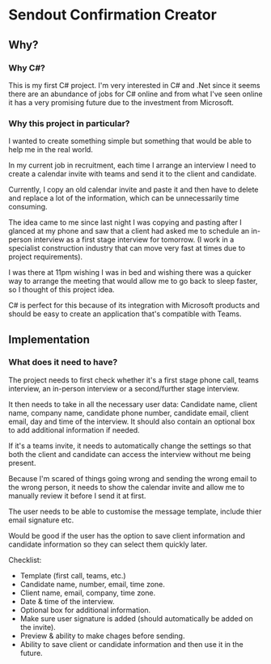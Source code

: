 # Sendout Confirmation Creator

## Why?

### Why C#?
This is my first C# project. I'm very interested in C# and .Net since it seems there are an abundance of jobs for C# online and from what I've seen online it has a very promising future due to the investment from Microsoft. 

### Why this project in particular?
I wanted to create something simple but something that would be able to help me in the real world. <br>

In my current job in recruitment, each time I arrange an interview I need to create a calendar invite with teams and send it to the client and candidate. <br>

Currently, I copy an old calendar invite and paste it and then have to delete and replace a lot of the information, which can be unnecessarily time consuming. <br>

The idea came to me since last night I was copying and pasting after I glanced at my phone and saw that a client had asked me to schedule an in-person interview as a first stage interview for tomorrow. (I work in a specialist construction industry that can move very fast at times due to project requirements). <br>

I was there at 11pm wishing I was in bed and wishing there was a quicker way to arrange the meeting that would allow me to go back to sleep faster, so I thought of this project idea. <br>

C# is perfect for this because of its integration with Microsoft products and should be easy to create an application that's compatible with Teams.

## Implementation

### What does it need to have?

The project needs to first check whether it's a first stage phone call, teams interview, an in-person interview or a second/further stage interview. <br>

It then needs to take in all the necessary user data: Candidate name, client name, company name, candidate phone number, candidate email, client email, day and time of the interview. It should also contain an optional box to add additional information if needed.<br>

If it's a teams invite, it needs to automatically change the settings so that both the client and candidate can access the interview without me being present.<br>

Because I'm scared of things going wrong and sending the wrong email to the wrong person, it needs to show the calendar invite and allow me to manually review it before I send it at first. <br>

The user needs to be able to customise the message template, include thier email signature etc. <br>

Would be good if the user has the option to save client information and candidate information so they can select them quickly later.<br>

Checklist:
- Template (first call, teams, etc.)
- Candidate name, number, email, time zone.
- Client name, email, company, time zone.
- Date & time of the interview.
- Optional box for additional information.
- Make sure user signature is added (should automatically be added on the invite).
- Preview & ability to make chages before sending.
- Ability to save client or candidate information and then use it in the future.
